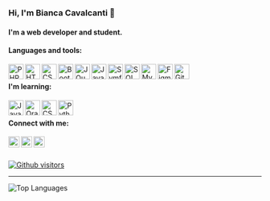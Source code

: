 ### Hi, I'm Bianca Cavalcanti 👋

#### I'm a web developer and student.

#### Languages and tools:

<img align="left" alt="PHP" title="PHP" width="30px" src="https://cdn.jsdelivr.net/npm/simple-icons@3.13.0/icons/php.svg" />
<img align="left" alt="HTML" title="HTML" width="30px" src="https://cdn.jsdelivr.net/npm/simple-icons@3.13.0/icons/html5.svg" />
<img align="left" alt="CSS" title="CSS" width="30px" src="https://cdn.jsdelivr.net/npm/simple-icons@3.13.0/icons/css3.svg" />
<img align="left" alt="Bootstrap" title="Bootstrap" width="30px" src="https://cdn.jsdelivr.net/npm/simple-icons@3.13.0/icons/bootstrap.svg" />
<img align="left" alt="JQuery" title="JQuery" width="30px" src="https://cdn.jsdelivr.net/npm/simple-icons@3.13.0/icons/jquery.svg" />
<img align="left" alt="JavaScript" title="JavaScript" width="30px" src="https://cdn.jsdelivr.net/npm/simple-icons@3.13.0/icons/javascript.svg" />
<img align="left" alt="Symfony" title="Symfony" width="30px" src="https://cdn.jsdelivr.net/npm/simple-icons@3.13.0/icons/symfony.svg" />
<img align="left" alt="SQL Server" title="SQL Server" width="30px" src="https://cdn.jsdelivr.net/npm/simple-icons@3.13.0/icons/microsoftsqlserver.svg" />
<img align="left" alt="MySQL" title="MySQL" width="30px" src="https://cdn.jsdelivr.net/npm/simple-icons@3.13.0/icons/mysql.svg" />
<img align="left" alt="Figma" title="Figma" width="30px" src="https://cdn.jsdelivr.net/npm/simple-icons@3.13.0/icons/figma.svg" />
<img align="left" alt="Git" title="Git" width="30px" src="https://cdn.jsdelivr.net/npm/simple-icons@3.13.0/icons/git.svg" />

<br>

#### I'm learning:

<img align="left" alt="Java" title="Java" width="30px" src="https://cdn.jsdelivr.net/npm/simple-icons@3.13.0/icons/java.svg" />
<img align="left" alt="Oracle" title="Oracle" width="30px" src="https://cdn.jsdelivr.net/npm/simple-icons@3.13.0/icons/oracle.svg" />
<img align="left" alt="CSharp" title="CSharp" width="30px" src="https://cdn.jsdelivr.net/npm/simple-icons@3.13.0/icons/csharp.svg" />
<img align="left" alt="Python" title="Python" width="30px" src="https://cdn.jsdelivr.net/npm/simple-icons@3.13.0/icons/python.svg" />

<br>

#### Connect with me:

[<img align="left" alt="LinkedIn" width="22px" src="https://cdn.jsdelivr.net/npm/simple-icons@v3/icons/linkedin.svg" />][linkedin]
[<img align="left" alt="Twitter" width="22px" src="https://cdn.jsdelivr.net/npm/simple-icons@v3/icons/facebook.svg" />][facebook]
[<img align="left" alt="Instagram" width="22px" src="https://cdn.jsdelivr.net/npm/simple-icons@v3/icons/instagram.svg" />][instagram]

<br>
<br>

[![Github visitors](https://visitor-badge.glitch.me/badge?page_id=bmCavalcanti.visitor-badge)](https://github.com/bmCavalcanti)

---

<img align="left" alt="Top Languages" src="https://github-readme-stats.vercel.app/api/top-langs/?username=bmCavalcanti&theme=material-palenight" />

[facebook]: https://www.facebook.com/bmCavalcanti
[instagram]: https://www.instagram.com/bm_cavalcanti/
[linkedin]: https://www.linkedin.com/in/bmCavalcanti/

